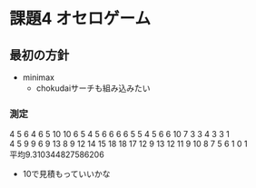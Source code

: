 # 課題4  オセロゲーム

## 最初の方針
- minimax
  - chokudaiサーチも組み込みたい

### 測定
4 5 6 4 6 5 10 10 6 5 4 5 6 6 6 6 5 5 4 5 6 6 10 7 3 3 4 3 3 1<br>
4 5 9 9 6 9 13 8 9 12 14 15 18 18 17 12 9 13 12 11 9 10 8 7 5 6 1 0 1<br>
平均9.310344827586206
- 10で見積もっていいかな
